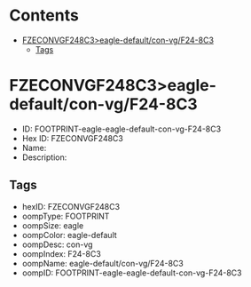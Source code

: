 



Contents
========

* [FZECONVGF248C3>eagle-default/con-vg/F24-8C3](#fzeconvgf248c3eagle-defaultcon-vgf24-8c3)
	* [Tags](#tags)

# FZECONVGF248C3>eagle-default/con-vg/F24-8C3

- ID: FOOTPRINT-eagle-eagle-default-con-vg-F24-8C3
- Hex ID: FZECONVGF248C3
- Name: 
- Description: 

## Tags

- hexID: FZECONVGF248C3
- oompType: FOOTPRINT
- oompSize: eagle
- oompColor: eagle-default
- oompDesc: con-vg
- oompIndex: F24-8C3
- oompName: eagle-default/con-vg/F24-8C3
- oompID: FOOTPRINT-eagle-eagle-default-con-vg-F24-8C3
